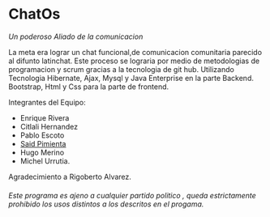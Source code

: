 # ChatOs 

*Un poderoso Aliado de la comunicacion*

La meta era lograr un chat funcional,de comunicacion comunitaria parecido al difunto latinchat.
Este proceso se lograria por medio de metodologias de programacion y scrum 
gracias a la tecnologia de git hub. 
Utilizando Tecnologia Hibernate, Ajax, Mysql y Java Enterprise en la parte Backend.
Bootstrap, Html y Css para la parte de frontend.

Integrantes del Equipo:

* Enrique Rivera
* Citlali Hernandez
* Pablo Escoto 
* [Said Pimienta](https://www.linkedin.com/in/luis-said-pimienta-193730109/) 
* Hugo Merino
* Michel Urrutia.

Agradecimiento a Rigoberto Alvarez.


###### Este programa es ajeno a cualquier partido politico , queda estrictamente prohibido los usos distintos a los descritos en el progama.

